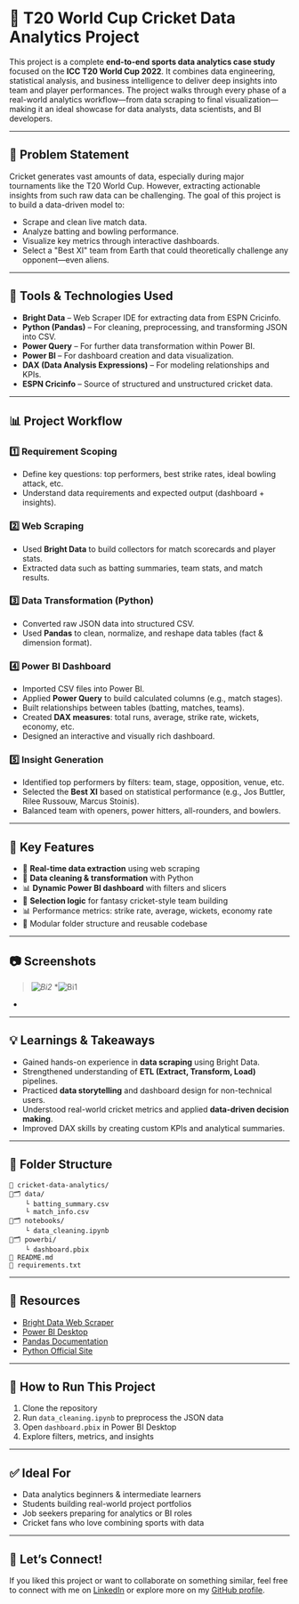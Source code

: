 # 🏏 T20 World Cup Cricket Data Analytics Project

This project is a complete **end-to-end sports data analytics case study** focused on the **ICC T20 World Cup 2022**. It combines data engineering, statistical analysis, and business intelligence to deliver deep insights into team and player performances. The project walks through every phase of a real-world analytics workflow—from data scraping to final visualization—making it an ideal showcase for data analysts, data scientists, and BI developers.

---

## 📌 Problem Statement

Cricket generates vast amounts of data, especially during major tournaments like the T20 World Cup. However, extracting actionable insights from such raw data can be challenging. The goal of this project is to build a data-driven model to:

* Scrape and clean live match data.
* Analyze batting and bowling performance.
* Visualize key metrics through interactive dashboards.
* Select a "Best XI" team from Earth that could theoretically challenge any opponent—even aliens.

---

## 🔧 Tools & Technologies Used

* **Bright Data** – Web Scraper IDE for extracting data from ESPN Cricinfo.
* **Python (Pandas)** – For cleaning, preprocessing, and transforming JSON into CSV.
* **Power Query** – For further data transformation within Power BI.
* **Power BI** – For dashboard creation and data visualization.
* **DAX (Data Analysis Expressions)** – For modeling relationships and KPIs.
* **ESPN Cricinfo** – Source of structured and unstructured cricket data.

---

## 📊 Project Workflow

### 1️⃣ Requirement Scoping

* Define key questions: top performers, best strike rates, ideal bowling attack, etc.
* Understand data requirements and expected output (dashboard + insights).

### 2️⃣ Web Scraping

* Used **Bright Data** to build collectors for match scorecards and player stats.
* Extracted data such as batting summaries, team stats, and match results.

### 3️⃣ Data Transformation (Python)

* Converted raw JSON data into structured CSV.
* Used **Pandas** to clean, normalize, and reshape data tables (fact & dimension format).

### 4️⃣ Power BI Dashboard

* Imported CSV files into Power BI.
* Applied **Power Query** to build calculated columns (e.g., match stages).
* Built relationships between tables (batting, matches, teams).
* Created **DAX measures**: total runs, average, strike rate, wickets, economy, etc.
* Designed an interactive and visually rich dashboard.

### 5️⃣ Insight Generation

* Identified top performers by filters: team, stage, opposition, venue, etc.
* Selected the **Best XI** based on statistical performance (e.g., Jos Buttler, Rilee Russouw, Marcus Stoinis).
* Balanced team with openers, power hitters, all-rounders, and bowlers.

---

## 📌 Key Features

* 🧠 **Real-time data extraction** using web scraping
* 🧹 **Data cleaning & transformation** with Python
* 📊 **Dynamic Power BI dashboard** with filters and slicers
* 🏅 **Selection logic** for fantasy cricket-style team building
* 📊 Performance metrics: strike rate, average, wickets, economy rate
* 📂 Modular folder structure and reusable codebase

---

## 📷 Screenshots

> *![Bi2](https://github.com/user-attachments/assets/be8d2269-76d2-4589-9e6e-09a150ec392c)*
> *![Bi1](https://github.com/user-attachments/assets/613d6b04-a299-4927-8247-30b096ae2903)
*

---

## 💡 Learnings & Takeaways

* Gained hands-on experience in **data scraping** using Bright Data.
* Strengthened understanding of **ETL (Extract, Transform, Load)** pipelines.
* Practiced **data storytelling** and dashboard design for non-technical users.
* Understood real-world cricket metrics and applied **data-driven decision making**.
* Improved DAX skills by creating custom KPIs and analytical summaries.

---

## 📁 Folder Structure

```
📆 cricket-data-analytics/
👥🗂️ data/
    └️ batting_summary.csv
    └️ match_info.csv
👥🗂️ notebooks/
    └️ data_cleaning.ipynb
👥🗂️ powerbi/
    └️ dashboard.pbix
📄 README.md
📄 requirements.txt
```

---

## 🔗 Resources

* [Bright Data Web Scraper](https://brdta.com/codebasics)
* [Power BI Desktop](https://www.microsoft.com/en-us/power-platform/products/power-bi/desktop)
* [Pandas Documentation](https://pandas.pydata.org/docs/)
* [Python Official Site](https://www.python.org/)
  

---

## 🚀 How to Run This Project

1. Clone the repository
2. Run `data_cleaning.ipynb` to preprocess the JSON data
3. Open `dashboard.pbix` in Power BI Desktop
4. Explore filters, metrics, and insights

---

## ✅ Ideal For

* Data analytics beginners & intermediate learners
* Students building real-world project portfolios
* Job seekers preparing for analytics or BI roles
* Cricket fans who love combining sports with data

---

## 📣 Let’s Connect!

If you liked this project or want to collaborate on something similar, feel free to connect with me on [LinkedIn](https://www.linkedin.com/in/mrinal-das18/) or explore more on my [GitHub profile](https://github.com/Mrinaldas18).
